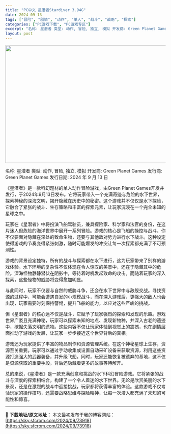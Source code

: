 ```yaml
---
title: "PC中文 星潜者Stardiver 3.94G"
date: 2024-09-13
tags: ["冒险", "剧情", "动作", "单人", "战斗", "战略", "探索"]
categories: ["PC游戏下载", "PC游戏专区"]
excerpt: "名称: 星潜者 类型: 动作, 冒险, 独立, 模拟 开发商: Green Planet Games 发行商: Green Planet Games 发行日期: 2024 年 9 月 13 日 《星潜者》是一款科幻题材的单人动作冒险游戏，由Green Planet Games开发并发行，于2024年&hellip;"
layout: post
---
```


<img class="aligncenter size-full wp-image-73919" src="https://sky.sfcrom.com/wp-content/uploads/2024/09/2024091302210729.webp" alt="" width="660" height="370" />

名称: 星潜者
类型: 动作, 冒险, 独立, 模拟
开发商: Green Planet Games
发行商: Green Planet Games
发行日期: 2024 年 9 月 13 日

《星潜者》是一款科幻题材的单人动作冒险游戏，由Green Planet Games开发并发行，于2024年9月13日发布。它将玩家带入一个充满奇迹与危险的水下世界，探索神秘的深海文明，揭开隐藏在历史中的秘密。这个游戏并不仅仅是水下探险，它融合了紧张的战斗、生存策略和丰富的探索元素，让玩家沉浸在一个完全未知的星球之中。

玩家在《星潜者》中将扮演飞船驾驶员，兼具探险家、科学家和法官的身份，在这片迷人但危险的海洋世界中展开一系列冒险。游戏的核心是飞船的操控与战斗，你不仅要面对隐藏在深处的致命生物，还要与其他敌对势力进行水下战斗。这种设定使得游戏的节奏变得紧张刺激，随时可能爆发的冲突让每一次探索都充满了不可预测性。

游戏的背景设定独特，所有的战斗与探索都在水下进行，这为玩家带来了别样的游戏体验。水下环境的复杂性不仅体现在令人惊叹的美景中，还在于隐藏其中的危险。深海怪物静静潜伏在阴影中，等待着时机发起致命的攻击。而随着玩家的深入探索，这些怪物的威胁将变得愈加明显。

与此同时，玩家不仅要与自然的威胁斗争，还会在水下世界中与敌舰交战。寻找资源的过程中，可能会遭遇自发的小规模战斗，而在深入游戏后，更强大的敌人也会出现，玩家需要时刻保持警惕，提升飞船的能力，以应对这些严峻的挑战。

但《星潜者》的核心远不仅是战斗，它赋予了玩家强烈的探索和发现的乐趣。游戏世界广袤且充满神秘，玩家可以探索未知的地点、发现新物种，并深入古老的遗迹中，挖掘失落文明的遗物。这些内容不仅让玩家体验到视觉上的震撼，也在剧情层面推动了游戏的发展，让玩家一步步接近这个世界背后的真相。

游戏还为玩家提供了丰富的物品制作和资源管理系统。在这个神秘星球上生存，资源至关重要。玩家可以通过手动收集或设置自动采矿设备来获取资源，利用这些资源打造强大的武器装备，并升级飞船。同时，玩家还能恢复被遗弃的基地，这不仅是资源获取的重要手段，背后还隐藏着更多的故事等待解开。

总的来说，《星潜者》是一款充满创意和挑战的水下科幻冒险游戏。它将紧张的战斗与深度的探索相结合，构建了一个令人着迷的水下世界。无论是欣赏美丽的水下景观，还是在激烈的战斗中迎接挑战，玩家都将获得丰富的体验。这款游戏不仅考验玩家的操作技巧，还需要战略思维与探险精神，让每一次潜入都充满了未知的可能性和惊喜。

---
📖 **下载地址/原文地址：** 本文最初发布于我的博客网站：[https://sky.sfcrom.com/2024/09/73918](https://sky.sfcrom.com/2024/09/73918)
